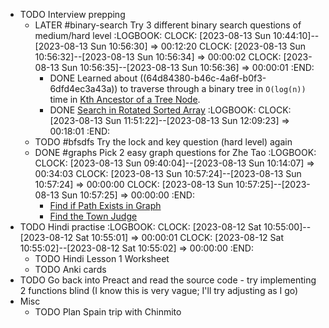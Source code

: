 - TODO Interview prepping
	- LATER #binary-search Try 3 different binary search questions of medium/hard level
	  :LOGBOOK:
	  CLOCK: [2023-08-13 Sun 10:44:10]--[2023-08-13 Sun 10:56:30] =>  00:12:20
	  CLOCK: [2023-08-13 Sun 10:56:32]--[2023-08-13 Sun 10:56:34] =>  00:00:02
	  CLOCK: [2023-08-13 Sun 10:56:35]--[2023-08-13 Sun 10:56:36] =>  00:00:01
	  :END:
		- DONE Learned about ((64d84380-b46c-4a6f-b0f3-6dfd4ec3a43a)) to traverse through a binary tree in `O(log(n))` time in [Kth Ancestor of a Tree Node](https://leetcode.com/problems/kth-ancestor-of-a-tree-node/).
		- DONE [Search in Rotated Sorted Array](https://leetcode.com/problems/search-in-rotated-sorted-array/)
		  :LOGBOOK:
		  CLOCK: [2023-08-13 Sun 11:51:22]--[2023-08-13 Sun 12:09:23] =>  00:18:01
		  :END:
	- TODO #bfsdfs Try the lock and key question (hard level) again
	- DONE #graphs Pick 2 easy graph questions for Zhe Tao
	  :LOGBOOK:
	  CLOCK: [2023-08-13 Sun 09:40:04]--[2023-08-13 Sun 10:14:07] =>  00:34:03
	  CLOCK: [2023-08-13 Sun 10:57:24]--[2023-08-13 Sun 10:57:24] =>  00:00:00
	  CLOCK: [2023-08-13 Sun 10:57:25]--[2023-08-13 Sun 10:57:25] =>  00:00:00
	  :END:
		- [Find if Path Exists in Graph](https://leetcode.com/problems/find-if-path-exists-in-graph/)
		- [Find the Town Judge](https://leetcode.com/problems/find-the-town-judge/)
- TODO Hindi practise
  :LOGBOOK:
  CLOCK: [2023-08-12 Sat 10:55:00]--[2023-08-12 Sat 10:55:01] =>  00:00:01
  CLOCK: [2023-08-12 Sat 10:55:02]--[2023-08-12 Sat 10:55:02] =>  00:00:00
  :END:
	- TODO Hindi Lesson 1 Worksheet
	- TODO Anki cards
- TODO Go back into Preact and read the source code - try implementing 2 functions blind (I know this is very vague; I'll try adjusting as I go)
- Misc
	- TODO Plan Spain trip with Chinmito